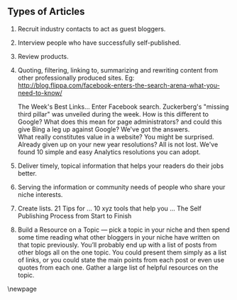 ## Types of Articles ##

1. Recruit industry contacts to act as guest bloggers.
2. Interview people who have successfully self-published.
3. Review products.
4. Quoting, filtering, linking to, summarizing and rewriting content from other professionally produced sites.
	Eg: http://blog.flippa.com/facebook-enters-the-search-arena-what-you-need-to-know/
	
	The Week's Best Links...
	Enter Facebook search. Zuckerberg's "missing third pillar" was unveiled during the week. How is this different to Google? What does this mean for page administrators? and could this give Bing a leg up against Google? We've got the answers.  
	What really constitutes value in a website? You might be surprised.
	Already given up on your new year resolutions? All is not lost. We've found 10 simple and easy Analytics resolutions you can adopt.
	
5. Deliver timely, topical information that helps your readers do their jobs better.
6. Serving the information or community needs of people who share your niche interests. 
7. Create lists. 
	21 Tips for ...
	10 xyz tools that help you ... 
	The Self Publishing Process from Start to Finish
8. Build a Resource on a Topic — pick a topic in your niche and then spend some time reading what other bloggers in your niche have written on that topic previously. You’ll probably end up with a list of posts from other blogs all on the one topic. You could present them simply as a list of links, or you could state the main points from each post or even use quotes from each one. Gather a large list of helpful resources on the topic.

\newpage
